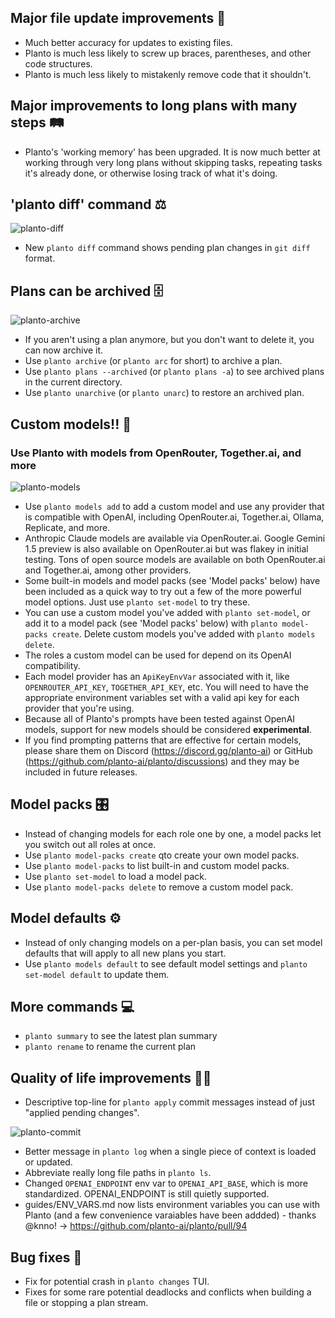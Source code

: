 ## Major file update improvements 📄
- Much better accuracy for updates to existing files.
- Planto is much less likely to screw up braces, parentheses, and other code structures.
- Planto is much less likely to mistakenly remove code that it shouldn't.

## Major improvements to long plans with many steps 🛤️
- Planto's 'working memory' has been upgraded. It is now much better at working through very long plans without skipping tasks, repeating tasks it's already done, or otherwise losing track of what it's doing.

## 'planto diff' command ⚖️

![planto-diff](https://github.com/planto-ai/planto/blob/03263a83d76785846fd472693aed03d36a68b86c/releases/images/cli/0.9.0/planto-diff.gif)

- New `planto diff` command shows pending plan changes in `git diff` format.

## Plans can be archived 🗄️

![planto-archive](https://github.com/planto-ai/planto/blob/03263a83d76785846fd472693aed03d36a68b86c/releases/images/cli/0.9.0/planto-archive.gif)

- If you aren't using a plan anymore, but you don't want to delete it, you can now archive it.
- Use `planto archive` (or `planto arc` for short) to archive a plan.
- Use `planto plans --archived` (or `planto plans -a`) to see archived plans in the current directory.
- Use `planto unarchive` (or `planto unarc`) to restore an archived plan.

## Custom models!! 🧠
### Use Planto with models from OpenRouter, Together.ai, and more

![planto-models](https://github.com/planto-ai/planto/blob/03263a83d76785846fd472693aed03d36a68b86c/releases/images/cli/0.9.0/planto-models.gif)

- Use `planto models add` to add a custom model and use any provider that is compatible with OpenAI, including OpenRouter.ai, Together.ai, Ollama, Replicate, and more.
- Anthropic Claude models are available via OpenRouter.ai. Google Gemini 1.5 preview is also available on OpenRouter.ai but was flakey in initial testing. Tons of open source models are available on both OpenRouter.ai and Together.ai, among other providers.
- Some built-in models and model packs (see 'Model packs' below) have been included as a quick way to try out a few of the more powerful model options. Just use `planto set-model` to try these.
- You can use a custom model you've added with `planto set-model`, or add it to a model pack (see 'Model packs' below) with `planto model-packs create`. Delete custom models you've added with `planto models delete`.
- The roles a custom model can be used for depend on its OpenAI compatibility.
- Each model provider has an `ApiKeyEnvVar` associated with it, like `OPENROUTER_API_KEY`, `TOGETHER_API_KEY`, etc. You will need to have the appropriate environment variables set with a valid api key for each provider that you're using.
- Because all of Planto's prompts have been tested against OpenAI models, support for new models should be considered **experimental**.
- If you find prompting patterns that are effective for certain models, please share them on Discord (https://discord.gg/planto-ai) or GitHub (https://github.com/planto-ai/planto/discussions) and they may be included in future releases.

## Model packs 🎛️
- Instead of changing models for each role one by one, a model packs let you switch out all roles at once.
- Use `planto model-packs create` qto create your own model packs. 
- Use `planto model-packs` to list built-in and custom model packs. 
- Use `planto set-model` to load a model pack.
- Use `planto model-packs delete` to remove a custom model pack.

## Model defaults ⚙️
- Instead of only changing models on a per-plan basis, you can set model defaults that will apply to all new plans you start.
- Use `planto models default` to see default model settings and `planto set-model default` to update them. 

## More commands 💻
- `planto summary` to see the latest plan summary
- `planto rename` to rename the current plan

## Quality of life improvements 🧘‍♀️
- Descriptive top-line for `planto apply` commit messages instead of just "applied pending changes".

![planto-commit](https://github.com/planto-ai/planto/blob/03263a83d76785846fd472693aed03d36a68b86c/releases/images/cli/0.9.0/planto-commit.png)

- Better message in `planto log` when a single piece of context is loaded or updated.
- Abbreviate really long file paths in `planto ls`.
- Changed `OPENAI_ENDPOINT` env var to `OPENAI_API_BASE`, which is more standardized. OPENAI_ENDPOINT is still quietly supported.
- guides/ENV_VARS.md now lists environment variables you can use with Planto (and a few convenience varaiables have been addded) - thanks @knno! → https://github.com/planto-ai/planto/pull/94

## Bug fixes 🐞
- Fix for potential crash in `planto changes` TUI.
- Fixes for some rare potential deadlocks and conflicts when building a file or stopping a plan stream.
